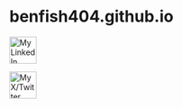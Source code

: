 # benfish404.github.io





<a href="www.linkedin.com/in/benfisher-ns"><img src="https://github.com/user-attachments/assets/27ac6f0b-36e0-497b-bf2c-e4469014cbe9" alt="My LinkedIn" style="width:48px;display:inline-block;"></a>

<a href="www.linkedin.com/in/benfisher-ns"><img src="https://github.com/user-attachments/assets/44e7a419-f123-4879-ac20-9e996becbbe0" alt="My X/Twitter" style="width:48px;display:inline-block;"></a>

